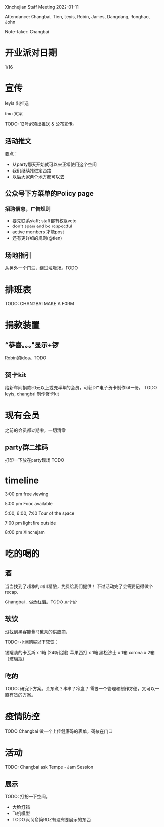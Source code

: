 Xinchejian Staff Meeting 2022-01-11

Attendance: Changbai, Tien, Leyis, Robin, James, Dangdang, Ronghao, John

Note-taker: Changbai

# 开业派对日期

1/16

# 宣传

leyis 出推送

tien 文案

TODO: 12号必须出推送 & 公布宣传。

## 活动推文

要点：
- 从party那天开始就可以来正常使用这个空间
- 我们继续推进定西路
- 以后大家两个地方都可以去

## 公众号下方菜单的Policy page

### 招聘信息，广告规则

- 要先联系staff; staff都有权限veto
- don't spam and be respectful
- active members 才能post
- 还有更详细的规则(@tien)

## 场地指引

从另外一个门进，绕过垃圾场。TODO

# 排班表

TODO: CHANGBAI MAKE A FORM

# 捐款装置

## “恭喜。。。”显示+锣

Robin的idea。TODO

## 贺卡kit

给新车间捐款50元以上或充半年的会员，可获DIY电子贺卡制作kit一份。
TODO leyis, changbai 制作贺卡kit

# 现有会员

之前的会员都过期啦，一切清零

## party群二维码

打印一下放在party现场 TODO

# timeline

3:00 pm free viewing

5:00 pm Food available

5:00, 6:00, 7:00 Tour of the space

7:00 pm light fire outside

8:00 pm Xinchejam

# 吃的喝的

## 酒

当当找到了超棒的四川精酿，免费给我们提供！
不过活动完了会需要记得做个recap.

Changbai：做热红酒。TODO 定个价

## 软饮

没找到黑客能量马黛茶的供应商。

TODO: 小澜购买以下软饮：

锡罐装的卡瓦斯 x 1箱 (24听铝罐)
苹果西打 x 1箱
黑松沙士 x 1箱
corona x 2箱 （玻璃瓶）

## 吃的

TODO: 研究下方案。关东煮？串串？冷盘？
需要一个管理和制作方便，又可以一直有货的方案。

# 疫情防控

TODO Changbai 做一个上传健康码的表单，码放在门口

# 活动

TODO: Changbai ask Tempe - Jam Session

## 展示

TODO: 打扮一下空间。
  - 大脸灯箱
  - 飞机模型
  - TODO 问问俞简RDZ有没有要展示的东西
